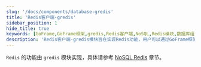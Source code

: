 ```yaml
---
slug: '/docs/components/database-gredis'
title: 'Redis客户端-gredis'
sidebar_position: 1
hide_title: true
keywords: [GoFrame,GoFrame框架,gredis,Redis客户端,NoSQL,Redis模块,数据库组件,文档网站SEO,Go语言,数据库缓存]
description: 'Redis客户端-gredis模块旨在实现Redis功能，用户可以通过GoFrame框架进行高效的数据库缓存操作。有关gredis模块的详细信息，请参阅NoSQL Redis章节，探索如何在GoFrame框架下优化Redis相关应用。'
---
```


`Redis` 的功能由 `gredis` 模块实现，具体请参考 [NoSQL Redis](../NoSQL%20Redis/NoSQL%20Redis.md) 章节。